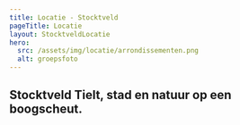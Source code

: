 ```yaml
---
title: Locatie - Stocktveld
pageTitle: Locatie
layout: StocktveldLocatie
hero:
  src: /assets/img/locatie/arrondissementen.png
  alt: groepsfoto
---
```

Stocktveld Tielt, stad en natuur op een boogscheut. 
---
